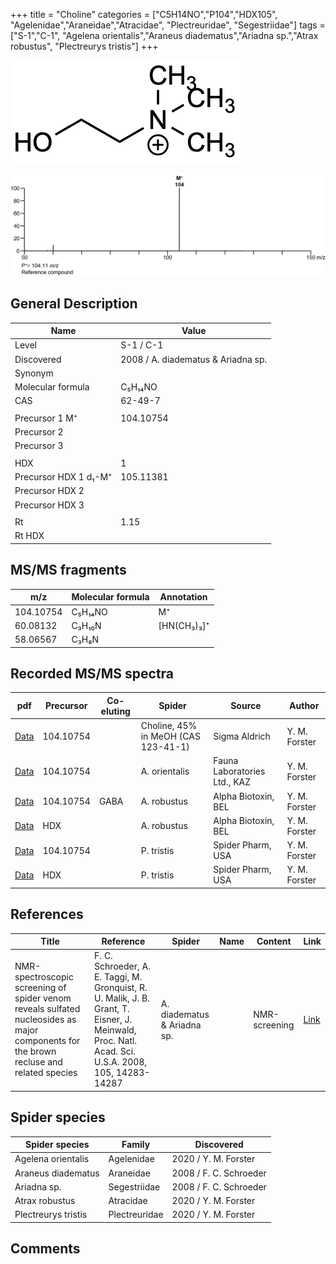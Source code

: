 +++
title = "Choline"
categories = ["C5H14NO","P104","HDX105",
"Agelenidae","Araneidae","Atracidae",
"Plectreuridae",
"Segestriidae"]
tags = ["S-1","C-1",
"Agelena orientalis","Araneus diadematus","Ariadna sp.","Atrax robustus",
"Plectreurys tristis"]
+++

![](/img/Choline.png)

![](/img_MSMS/104_Choline.png)

## General Description

| Name                   | Value                              |
|------------------------|------------------------------------|
| Level                  | S-1 / C-1                          |
| Discovered             | 2008 / A. diadematus & Ariadna sp. |
| Synonym                |                                    |
| Molecular formula      | C₅H₁₄NO                            |
| CAS                    | 62-49-7                            |
|                        |                                    |
| Precursor 1  M⁺        | 104.10754                          |
| Precursor 2            |                                    |
| Precursor 3            |                                    |
|                        |                                    |
| HDX                    | 1                                  |
| Precursor HDX 1  d₁-M⁺ | 105.11381                          |
| Precursor HDX 2        |                                    |
| Precursor HDX 3        |                                    |
|                        |                                    |
| Rt                     | 1.15                               |
| Rt HDX                 |                                    |

## MS/MS fragments

| m/z       | Molecular formula | Annotation  |
|-----------|-------------------|-------------|
| 104.10754 | C₅H₁₄NO           | M⁺          |
| 60.08132  | C₃H₁₀N            | [HN(CH₃)₃]⁺ |
| 58.06567  | C₃H₈N             |             |

## Recorded MS/MS spectra

| pdf                               | Precursor | Co-eluting | Spider                              | Source        | Author        |
|-----------------------------------|-----------|------------|-------------------------------------|---------------|---------------|
| [Data](/pdf/104_Choline_1-15.pdf) | 104.10754 |            | Choline, 45% in MeOH (CAS 123-41-1) | Sigma Aldrich | Y. M. Forster |
| [Data](/pdf/A-orientalis/104_Choline_Ao.pdf) | 104.10754 |           | A. orientalis | Fauna Laboratories Ltd., KAZ | Y. M. Forster |
| [Data](/pdf/A-robustus/104_Choline_GABA_Ar.pdf) | 104.10754 | GABA           | A. robustus | Alpha Biotoxin, BEL | Y. M. Forster |
| [Data](/pdf/A-robustus/104_Choline_Ar_HDX.pdf) | HDX |            | A. robustus | Alpha Biotoxin, BEL | Y. M. Forster |
| [Data](/pdf/P-tristis/104_Choline_Pt.pdf) | 104.10754 |           | P. tristis | Spider Pharm, USA | Y. M. Forster |
| [Data](/pdf/P-tristis/104_Choline_Pt_HDX.pdf) | HDX |           | P. tristis | Spider Pharm, USA | Y. M. Forster |

## References

| Title                                                                                                            | Reference                                                         | Spider     | Name  | Content     | Link                                         |
|------------------------------------------------------------------------------------------------------------------|-------------------------------------------------------------------|------------|-------|-------------|----------------------------------------------|
| NMR-spectroscopic screening of spider venom reveals sulfated nucleosides as major components for the brown recluse and related species     | F. C. Schroeder, A. E. Taggi, M. Gronquist, R. U. Malik, J. B. Grant, T. Eisner, J. Meinwald, Proc. Natl. Acad. Sci. U.S.A. 2008, 105, 14283-14287 | A. diadematus & Ariadna sp.   |      | NMR-screening | [Link](https://doi.org/10.1073/pnas.0806840105)    |

## Spider species

| Spider species     | Family       | Discovered             |
|--------------------|--------------|------------------------|
| Agelena orientalis | Agelenidae | 2020 / Y. M. Forster |
| Araneus diadematus | Araneidae    | 2008 / F. C. Schroeder |
| Ariadna sp.        | Segestriidae | 2008 / F. C. Schroeder |
| Atrax robustus | Atracidae | 2020 / Y. M. Forster |
| Plectreurys tristis | Plectreuridae | 2020 / Y. M. Forster |

## Comments